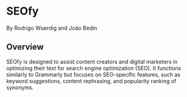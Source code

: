 # SEOfy

By Rodrigo Wuerdig and João Bedin

## Overview

SEOfy is designed to assist content creators and digital marketers in optimizing their text for search engine optimization (SEO). It functions similarly to Grammarly but focuses on SEO-specific features, such as keyword suggestions, content rephrasing, and popularity ranking of synonyms.
